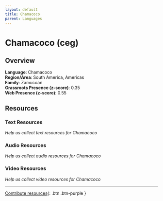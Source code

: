 ```yaml
---
layout: default
title: Chamacoco
parent: Languages
---
```


# Chamacoco (ceg)

## Overview

**Language**: Chamacoco  
**Region/Area**: South America, Americas  
**Family**: Zamucoan  
**Grassroots Presence (z-score)**: 0.35  
**Web Presence (z-score)**: 0.55  

## Resources

### Text Resources
*Help us collect text resources for Chamacoco*

### Audio Resources
*Help us collect audio resources for Chamacoco*

### Video Resources
*Help us collect video resources for Chamacoco*

---

[Contribute resources](https://forms.office.com/e/1SfLJx3u1r){: .btn .btn-purple }
